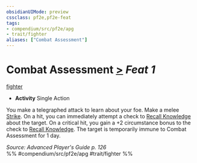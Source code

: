 ```yaml
---
obsidianUIMode: preview
cssclass: pf2e,pf2e-feat
tags:
- compendium/src/pf2e/apg
- trait/fighter
aliases: ["Combat Assessment"]
---
```

# Combat Assessment  [>](chapter-9-playing-the-game.md#Actions "Single Action") *Feat 1*  
[fighter](Reference/Rules/Traits/fighter.md "Fighter Class Trait")  

- **Activity** Single Action

You make a telegraphed attack to learn about your foe. Make a melee [Strike](strike.md). On a hit, you can immediately attempt a check to [Recall Knowledge](recall-knowledge.md) about the target. On a critical hit, you gain a +2 circumstance bonus to the check to [Recall Knowledge](recall-knowledge.md). The target is temporarily immune to Combat Assessment for 1 day.

*Source: Advanced Player's Guide p. 126*  
%% #compendium/src/pf2e/apg #trait/fighter %%